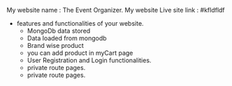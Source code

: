 My website name : The Event Organizer.
My website Live site link :  #kfldfldf

- features and functionalities of your website.
  - MongoDb data stored
  - Data loaded from mongodb
  - Brand wise product 
  - you can add product in myCart page
  - User Registration and Login functionalities.
  - private route pages.
  - private route pages.
  